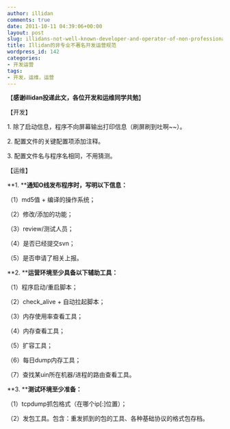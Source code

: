 ```yaml
---
author: illidan
comments: true
date: 2011-10-11 04:39:06+00:00
layout: post
slug: illidans-not-well-known-developer-and-operator-of-non-professional-norms
title: Illidan的非专业不著名开发运营规范
wordpress_id: 142
categories:
- 开发运营
tags:
- 开发，运维，运营
---
```







【**感谢illidan投递此文，各位开发和运维同学共勉**】






【开发】


1. 除了启动信息，程序不向屏幕输出打印信息（刷屏刷到吐啊~~）。

2. 配置文件的关键配置项添加注释。

3. 配置文件名与程序名相同，不用猜测。

【运维】

**1. ****通知O线发布程序时，写明以下信息：**

（1）md5值 + 编译的操作系统；

（2）修改/添加的功能；

（3）review/测试人员；

（4）是否已经提交svn；

（5）是否申请了相关上报。

**2. ****运营环境至少具备以下辅助工具：**

（1）程序启动/重启脚本；

（2）check_alive + 自动拉起脚本；

（3）内存使用率查看工具；

（4）内存查看工具；

（5）扩容工具；

（6）每日dump内存工具；

（7）查找某uin所在机器/进程的路由查看工具。

**3. ****测试环境至少准备：**

（1）tcpdump抓包格式（在哪个ip[:]位置）；

（2）发包工具。包含：重发抓到的包的工具、各种基础协议的格式包存档。


